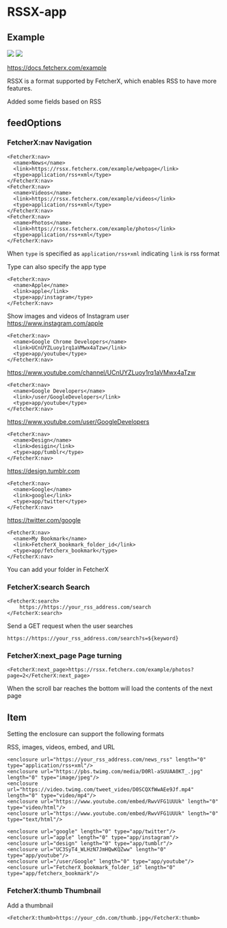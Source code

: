 # RSSX-app



## Example
![](https://github.com/FetcherX/docs/blob/master/public/example.png)
![](https://github.com/FetcherX/docs/blob/master/public/scan.png)

https://docs.fetcherx.com/example


RSSX is a format supported by FetcherX, which enables RSS to have more features.

Added some fields based on RSS

## feedOptions

### FetcherX:nav Navigation 

```
<FetcherX:nav>
  <name>News</name>
  <link>https://rssx.fetcherx.com/example/webpage</link>
  <type>application/rss+xml</type>
</FetcherX:nav>
<FetcherX:nav>
  <name>Videos</name>
  <link>https://rssx.fetcherx.com/example/videos</link>
  <type>application/rss+xml</type>
</FetcherX:nav>
<FetcherX:nav>
  <name>Photos</name>
  <link>https://rssx.fetcherx.com/example/photos</link>
  <type>application/rss+xml</type>
</FetcherX:nav>
```

When `type` is specified as `application/rss+xml` indicating `link` is rss format

Type can also specify the app type

```
<FetcherX:nav>
  <name>Apple</name>
  <link>apple</link>
  <type>app/instagram</type>
</FetcherX:nav>
```
Show images and videos of Instagram user https://www.instagram.com/apple

```
<FetcherX:nav>
  <name>Google Chrome Developers</name>
  <link>UCnUYZLuoy1rq1aVMwx4aTzw</link>
  <type>app/youtube</type>
</FetcherX:nav>
```

https://www.youtube.com/channel/UCnUYZLuoy1rq1aVMwx4aTzw

```
<FetcherX:nav>
  <name>Google Developers</name>
  <link>/user/GoogleDevelopers</link>
  <type>app/youtube</type>
</FetcherX:nav>
```

https://www.youtube.com/user/GoogleDevelopers


```
<FetcherX:nav>
  <name>Design</name>
  <link>desigin</link>
  <type>app/tumblr</type>
</FetcherX:nav>
```

https://design.tumblr.com

```
<FetcherX:nav>
  <name>Google</name>
  <link>google</link>
  <type>app/twitter</type>
</FetcherX:nav>
```

https://twitter.com/google

```
<FetcherX:nav>
  <name>My Bookmark</name>
  <link>FetcherX_bookmark_folder_id</link>
  <type>app/fetcherx_bookmark</type>
</FetcherX:nav>
```

You can add your folder in FetcherX

### FetcherX:search  Search

```
<FetcherX:search>
    https://https://your_rss_address.com/search
</FetcherX:search>
```

Send a GET request when the user searches

```
https://https://your_rss_address.com/search?s=${keyword}
```

### FetcherX:next_page  Page turning


```
<FetcherX:next_page>https://rssx.fetcherx.com/example/photos?page=2</FetcherX:next_page>
```

When the scroll bar reaches the bottom will load the contents of the next page


## Item

Setting the enclosure can support the following formats

RSS, images, videos, embed, and URL

```
<enclosure url="https://your_rss_address.com/news_rss" length="0" type="application/rss+xml"/>
<enclosure url="https://pbs.twimg.com/media/D0Rl-aSUUAA0KT_.jpg" length="0" type="image/jpeg"/>
<enclosure url="https://video.twimg.com/tweet_video/D0SCQXfWwAEe9Jf.mp4" length="0" type="video/mp4"/>
<enclosure url="https://www.youtube.com/embed/RwvVFG1UUUk" length="0" type="video/html"/>
<enclosure url="https://www.youtube.com/embed/RwvVFG1UUUk" length="0" type="text/html"/>

```

```
<enclosure url="google" length="0" type="app/twitter"/>
<enclosure url="apple" length="0" type="app/instagram"/>
<enclosure url="design" length="0" type="app/tumblr"/>
<enclosure url="UC3SyT4_WLHzN7JmHQwKQZww" length="0" type="app/youtube"/>
<enclosure url="/user/Google" length="0" type="app/youtube"/>
<enclosure url="FetcherX_bookmark_folder_id" length="0" type="app/fetcherx_bookmark"/>

```

### FetcherX:thumb Thumbnail
Add a thumbnail

```
<FetcherX:thumb>https://your_cdn.com/thumb.jpg</FetcherX:thumb>
```




